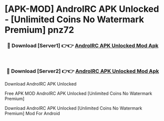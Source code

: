 # [APK-MOD] AndroIRC APK Unlocked - [Unlimited Coins No Watermark Premium] pnz72



<div align="center">
<h3>🔴 Download [Server1] 👉👉 <a href="https://momento.my/?title=AndroIRC_APK_Unlocked">AndroIRC APK Unlocked Mod Apk</a></h3><br>

<h3>🔴 Download [Server2] 👉👉 <a href="https://momento.my/?title=AndroIRC_APK_Unlocked">AndroIRC APK Unlocked Mod Apk</a></h3>
</div>



Download AndroIRC APK Unlocked 

Free APK MOD AndroIRC APK Unlocked [Unlimited Coins No Watermark Premium]

Download AndroIRC APK Unlocked [Unlimited Coins No Watermark Premium] Mod For Android
